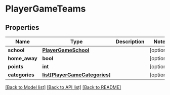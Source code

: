 # PlayerGameTeams

## Properties
Name | Type | Description | Notes
------------ | ------------- | ------------- | -------------
**school** | [**PlayerGameSchool**](PlayerGameSchool.md) |  | [optional] 
**home_away** | **bool** |  | [optional] 
**points** | **int** |  | [optional] 
**categories** | [**list[PlayerGameCategories]**](PlayerGameCategories.md) |  | [optional] 

[[Back to Model list]](../README.md#documentation-for-models) [[Back to API list]](../README.md#documentation-for-api-endpoints) [[Back to README]](../README.md)


